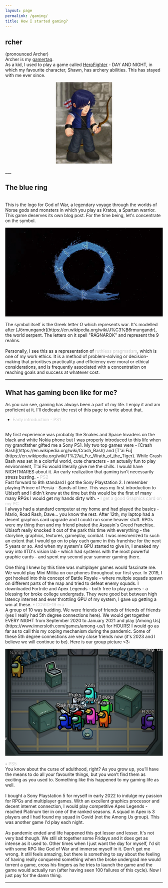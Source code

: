 ```yaml
---
layout: page
permalink: /gaming/
title: How I started gaming?
---
```

## rcher
(pronounced Archer)
<br>
Archer is my [gamertag](https://psnprofiles.com/archer2298). 
<br>
As a kid, I used to play a game called [HeroFighter](https://en.wikipedia.org/wiki/Hero_Fighter) - DAY AND NIGHT, in which my favourite character, Shawn, has archery abilities. This has stayed with me ever since.
<br>
<p align="center">
  <img src="/assets/images/Shawn.webp" alt="Shawn from HF">
</p>
___

## The blue ring
<br>
This is the logo for God of War, a legendary voyage through the worlds of Norse gods and monsters in which you play as Kratos, a Spartan warrior. This game deserves its own blog post. For the time being, let's concentrate on the symbol.
<p align="center">
  <img src="/assets/images/gow.jpg" alt="God of War logo">
</p>
The symbol itself is the Greek letter Ω which represents war. It's modelled after [Jörmungandr](https://en.wikipedia.org/wiki/J%C3%B6rmungandr), the world serpent. The letters on it spell "RAGNAROK" and represent the 9 realms.
<br>
<br>
Personally, I see this as a representation of <span style="color:#CCCCCC">ruthless pragmatism</span>, which is one of my work ethics. It is a method of problem-solving or decision-making that prioritises practicality and efficiency over moral or ethical considerations, and is frequently associated with a concentration on reaching goals and success at whatever cost.
<br>

___

## What has gaming been like for me?
As you can see, gaming has always been a part of my life. I enjoy it and am proficient at it. I'll dedicate the rest of this page to write about that.
- <span style="color: #CCCCCC">Early introduction - PS1</span>
<br>
My first experience was probably the Snakes and Space Invaders on the black and white Nokia phone but I was properly introduced to this life when my grandfather gifted me a Sony PS1. My two top games were - [Crash Bash](https://en.wikipedia.org/wiki/Crash_Bash) and [T'ai Fu](https://en.wikipedia.org/wiki/T%27ai_Fu:_Wrath_of_the_Tiger). While Crash Bash was set in a colorful world, cute characters - an actually fun to play environment, T'ai Fu would literally give me the chills. I would have NIGHTMARES about it. An early realization that gaming isn't necessarily stress busting.
- <span style="color: #CCCCCC">PS2</span>
<br>
Fast forward to 8th standard I got the Sony Playstation 2. I remember playing Prince of Persia - Sands of time. This was my first introduction to Ubisoft and I didn't know at the time but this would be the first of many many RPGs I would get my hands dirty with.
- <span style="color: #CCCCCC">I get a good Graphics card on my PC</span>
<br>
I always had a standard computer at my home and had played the basics - Mario, Road Rash, Dave... you know the rest. After 12th, my laptop had a decent graphics card upgrade and I could run some heavier stuff. RPGs were my thing then and my friend pirated the Assasin's Creed franchise. Ubisoft really knocked it out of the park this time with everything - the storyline, graphics, textures, gameplay, combat. I was mesmerized to such an extent that I would go on to play each game in this franchise for the next 5 years or so. And when my system's GPU started to give in, I sneaked my way into IITD's vision lab - which had systems with the most powerful graphic cards - and spent my second year summer gaming there.
<br>
<br>
One thing I knew by this time was multiplayer games would fascinate me. We would play Mini Militia on our phones throughout our first year. In 2019, I got hooked into this concept of Battle Royale - where multple squads spawn on different parts of the map and tried to defeat enemy squads. I downloaded Fortnite and Apex Legends - both free to play games - a blessing for broke college undergrads. They were good but between high latency internet and ever throttling GPU of my system, I gave up getting a win at these.
- <span style="color: #CCCCCC">COVID-19 era</span>
<br>
A group of 10 was budding. We were friends of friends of friends of friends (yes I really had 5th degree connections here). We would get together EVERY NIGHT from September 2020 to January 2021 and play [Among Us](https://www.innersloth.com/games/among-us/) for HOURS! I would go as far as to call this my coping mechanism during the pandemic. Some of these 5th degree connections are very close friends now (it's 2023 and I believe we will continue to be). Here is our group picture <3:
<p align="center">
  <img src="/assets/images/amongus.png" alt="Among Us">
</p>
- <span style="color: #CCCCCC">PS5</span>
<br>
You know about the curse of adulthood, right? As you grow up, you’ll have the means to do all your favourite things, but you won’t find them as exciting as you used to. Something like this happened to my gaming life as well.
<br>
<br>
I bought a Sony Playstation 5 for myself in early 2022 to indulge my passion for RPGs and multiplayer games. With an excellent graphics processor and decent internet connection, I would play competitive Apex Legends - reached Platinum tier in one of the ranked seasons. A squad in Apex is 3 players and I had found my squad in Covid (not the Among Us group). This was another game I'd play each night. 
<br>
<br>
As pandemic ended and life happened this got lesser and lesser. It's not very bad though. We still sit together some Fridays and it does get as intense as it used to. Other times when I just want the day for myself, I'd sit with some RPG like God of War and immerse myself in it. Don't get me wrong. It still feels amazing, but there is something to say about the feeling of having really conquered something when the broke undergrad me would torrent a game, cross his fingers as he tries to launch the game and the game would actually run (after having seen 100 failures of this cycle). Now I just pay for the damn thing.

___
